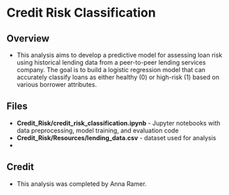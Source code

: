 # Credit Risk Classification

## Overview
- This analysis aims to develop a predictive model for assessing loan risk using historical lending data from a peer-to-peer lending services company. The goal is to build a logistic regression model that can accurately classify loans as either healthy (0) or high-risk (1) based on various borrower attributes.

## Files
- **Credit_Risk/credit_risk_classification.ipynb** - Jupyter notebooks with data preprocessing, model training, and evaluation code
- **Credit_Risk/Resources/lending_data.csv** -  dataset used for analysis
- 
## Credit
- This analysis was completed by Anna Ramer.
